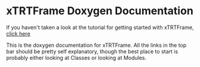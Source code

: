 # xTRTFrame Doxygen Documentation

If you haven't taken a look at the tutorial for getting started with
xTRTFrame, [click here](https://drdavis.gitbooks.io/xtrtframe/)

This is the doxygen documentation for xTRTFrame. All the links in the
top bar should be pretty self explanatory, though the best place to
start is probably either looking at Classes or looking at Modules.
